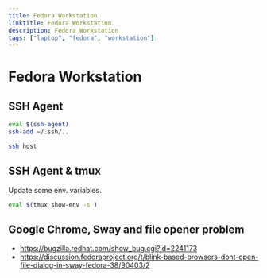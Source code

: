 ```yaml
---
title: Fedora Workstation
linktitle: Fedora Workstation
description: Fedora Workstation
tags: ["laptop", "fedora", "workstation"]
---
```

# Fedora Workstation

## SSH Agent

```bash
eval $(ssh-agent)
ssh-add ~/.ssh/..

ssh host
```

## SSH Agent & tmux

Update some env. variables.

```bash
eval $(tmux show-env -s )
```

## Google Chrome, Sway and file opener problem

* <https://bugzilla.redhat.com/show_bug.cgi?id=2241173>
* <https://discussion.fedoraproject.org/t/blink-based-browsers-dont-open-file-dialog-in-sway-fedora-38/90403/2>
